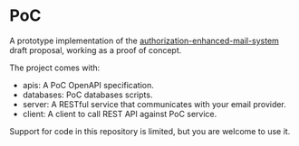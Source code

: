# PoC
A prototype implementation of the [authorization-enhanced-mail-system][1] draft proposal, working as a proof of concept.

The project comes with:

* apis: A PoC OpenAPI specification.
* databases: PoC databases scripts.
* server: A RESTful service that communicates with your email provider.
* client: A client to call REST API against PoC service.

Support for code in this repository is limited, but you are welcome to use it.

[1]: https://github.com/uma-email/proposal
